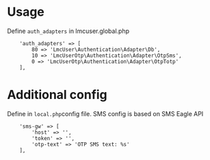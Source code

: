 # Usage

Define `auth_adapters` in lmcuser.global.php
```
    'auth_adapters' => [
        80 => 'LmcUser\Authentication\Adapter\Db',
        10 => 'LmcUserOtp\Authentication\Adapter\OtpSms',
        0 => 'LmcUserOtp\Authentication\Adapter\OtpTotp'
    ],
```

# Additional config

Define in `local.php`config file. SMS config is based on SMS Eagle API
```
    'sms-gw' => [
        'host' => '',
        'token' => '',
        'otp-text' => 'OTP SMS text: %s'
    ],
```
